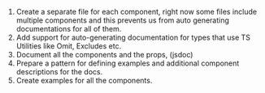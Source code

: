 1. Create a separate file for each component, right now some files include multiple components and this prevents us from auto generating documentations for all of them.
2. Add support for auto-generating documentation for types that use TS Utilities like Omit, Excludes etc.
3. Document all the components and the props, (jsdoc)
4. Prepare a pattern for defining examples and additional component descriptions for the docs.
5. Create examples for all the components.
